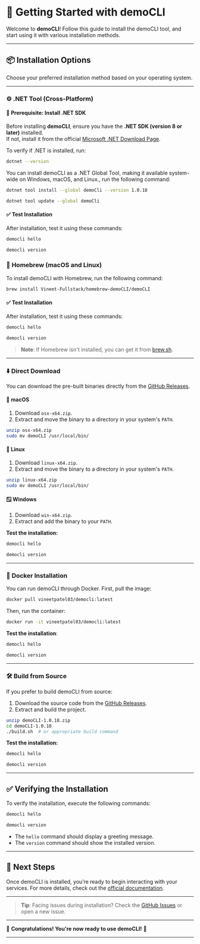 ﻿# 🚀 **Getting Started with demoCLI**

Welcome to **demoCLI**! Follow this guide to install the demoCLI tool, and start using it with various installation methods.

---

## 📦 **Installation Options**

Choose your preferred installation method based on your operating system.

---

### ⚙️ **.NET Tool (Cross-Platform)**

#### 🔹 **Prerequisite: Install .NET SDK**  

Before installing **demoCLI**, ensure you have the **.NET SDK (version 8 or later)** installed.  
If not, install it from the official [Microsoft .NET Download Page](https://dotnet.microsoft.com/download/dotnet/8.0).  

To verify if .NET is installed, run:  

```bash
dotnet --version
```
You can install demoCLI as a .NET Global Tool, making it available system-wide on Windows, macOS, and Linux., run the following command:

```bash
dotnet tool install --global demoCli --version 1.0.18
```
```bash
dotnet tool update --global demoCli
```

#### ✅ Test Installation

After installation, test it using these commands:

```bash
democli hello
```
```bash
democli version
```

### 🍺 **Homebrew (macOS and Linux)**

To install demoCLI with Homebrew, run the following command:

```bash
brew install Vineet-Fullstack/homebrew-demoCLI/demoCLI
```

#### ✅ Test Installation

After installation, test it using these commands:

```bash
democli hello
```
```bash
democli version
```

> **Note**: If Homebrew isn't installed, you can get it from [brew.sh](https://brew.sh).

---

### ⬇️ **Direct Download**

You can download the pre-built binaries directly from the [GitHub Releases](https://github.com/Vineet-Fullstack/demoCLI/releases/tag/v1.0.18).

#### 🍏 **macOS** 

1. Download `osx-x64.zip`.
2. Extract and move the binary to a directory in your system's `PATH`.

```bash
unzip osx-x64.zip
sudo mv demoCLI /usr/local/bin/
```

#### 🐧 **Linux**

1. Download `linux-x64.zip`.
2. Extract and move the binary to a directory in your system's `PATH`.

```bash
unzip linux-x64.zip
sudo mv demoCLI /usr/local/bin/
```

#### 🪟 **Windows**

1. Download `win-x64.zip`.
2. Extract and add the binary to your `PATH`.

**Test the installation:**

```powershell
democli hello
```
```powershell
democli version
```

---

### 🐳 **Docker Installation**

You can run demoCLI through Docker. First, pull the image:

```bash
docker pull vineetpatel03/democli:latest
```

Then, run the container:

```bash
docker run -it vineetpatel03/democli:latest
```

**Test the installation**:

```bash
democli hello
```
```bash
democli version
```

---

### 🛠️ **Build from Source**

If you prefer to build demoCLI from source:

1. Download the source code from the [GitHub Releases](https://github.com/Vineet-Fullstack/demoCLI/releases/tag/v1.0.18).
2. Extract and build the project.

```bash
unzip demoCLI-1.0.18.zip
cd demoCLI-1.0.18
./build.sh  # or appropriate build command
```

**Test the installation:**

```bash
democli hello
```
```bash
democli version
```

---

## ✅ **Verifying the Installation**

To verify the installation, execute the following commands:

```bash
democli hello
```
```bash
democli version
```

- The `hello` command should display a greeting message.
- The `version` command should show the installed version.

---

## 🚀 **Next Steps**

Once demoCLI is installed, you’re ready to begin interacting with your services. For more details, check out the [official documentation](#).

---

> **Tip**: Facing issues during installation? Check the [GitHub Issues](https://github.com/Vineet-Fullstack/demoCLI/issues) or open a new issue.

---

🎉 **Congratulations! You're now ready to use demoCLI!** 🎉

---